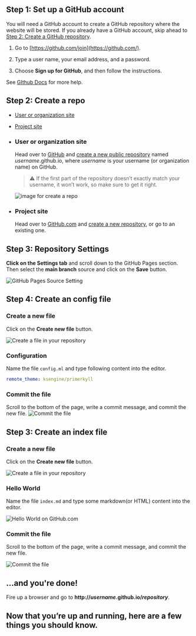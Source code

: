 
## Step 1: Set up a GitHub account


You will need a GitHub account to create a GitHub repository where the website will be stored. If you already have a GitHub account, skip ahead to  [Step 2: Create a GitHub repository](/tutorials/join-github).

1.  Go to  [https://github.com/join](https://github.com/).
    
2.  Type a user name, your email address, and a password.
    
3.  Choose  **Sign up for GitHub**, and then follow the instructions.

See [GIthub Docs]([https://docs.github.com/en/github/getting-started-with-github/signing-up-for-github](https://docs.github.com/en/github/getting-started-with-github/signing-up-for-github)) for more help.


## Step 2: Create a repo

-   [User or organization site](#user-or-organization-site)
-   [Project site](#project-site)

- ### User or organization site
  Head over to  [GitHub](https://github.com/)  and  [create a new public repository](https://github.com/new)  named  _username_.github.io, where  _username_  is your username (or organization name) on GitHub.

  > :warning: If the first part of the repository doesn’t exactly match your username, it won’t work, so make sure to get it right.
  
   ![image for create a repo](https://pages.github.com/images/user-repo@2x.png)

- ### Project site
  Head over to [GitHub.com](https://github.com/) and [create a new repository](https://github.com/new), or go to an existing one.

## Step 3: Repository Settings
    
**Click on the Settings tab**  and scroll down to the GitHub Pages section.  
    Then select the  **main branch**  source and click on the  **Save**  button.
    
![GitHub Pages Source Setting](https://pages.github.com/images/source-setting@2x.png)

## Step 4: Create an config file

### Create a new file
Click on the  **Create new file**  button.
    
 ![Create a file in your repository](https://pages.github.com/images/new-create-file@2x.png)

### Configuration
    
Name the file  `config.ml`  and type following content into the editor.
```yml
remote_theme: ksengine/primerkyll
```    

### Commit the file
    
Scroll to the bottom of the page, write a commit message, and commit the new file.
    ![Commit the file](https://pages.github.com/images/new-commit-file@2x.png)


## Step 3: Create an index file

### Create a new file
Click on the  **Create new file**  button.
    
 ![Create a file in your repository](https://pages.github.com/images/new-create-file@2x.png)

### Hello World
    
Name the file  `index.md`  and type some markdown(or HTML) content into the editor.
    
![Hello World on GitHub.com](https://pages.github.com/images/new-index-html@2x.png)

### Commit the file
    
Scroll to the bottom of the page, write a commit message, and commit the new file.
    
![Commit the file](https://pages.github.com/images/new-commit-file@2x.png)

## …and you're done!
    
Fire up a browser and go to  **http://_username_.github.io/_repository_**.
    

## Now that you’re up and running, here are a few things you should know.
